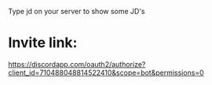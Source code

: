 Type jd <num> on your server to show some JD's

# Invite link: 
https://discordapp.com/oauth2/authorize?client_id=710488048814522410&scope=bot&permissions=0

